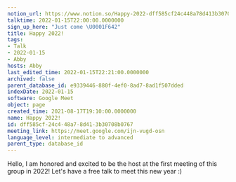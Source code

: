 ```yaml
---
notion_url: https://www.notion.so/Happy-2022-dff585cf24c448a78d413b30708b0767
talktime: 2022-01-15T22:00:00.0000000
sign_up_here: "Just come \U0001F642"
title: Happy 2022!
tags:
- Talk
- 2022-01-15
- Abby
hosts: Abby
last_edited_time: 2022-01-15T22:21:00.0000000
archived: false
parent_database_id: e9339446-880f-4ef0-8ad7-8ad1f507dded
indexDate: 2022-01-15
software: Google Meet
object: page
created_time: 2021-08-17T19:10:00.0000000
name: Happy 2022!
id: dff585cf-24c4-48a7-8d41-3b30708b0767
meeting_link: https://meet.google.com/ijn-vugd-osn
language_level: intermediate to advanced
parent_type: database_id
---
```


Hello, I am honored and excited to be the host at the first meeting of this group in 2022! Let's have a free talk to meet this new year :)





